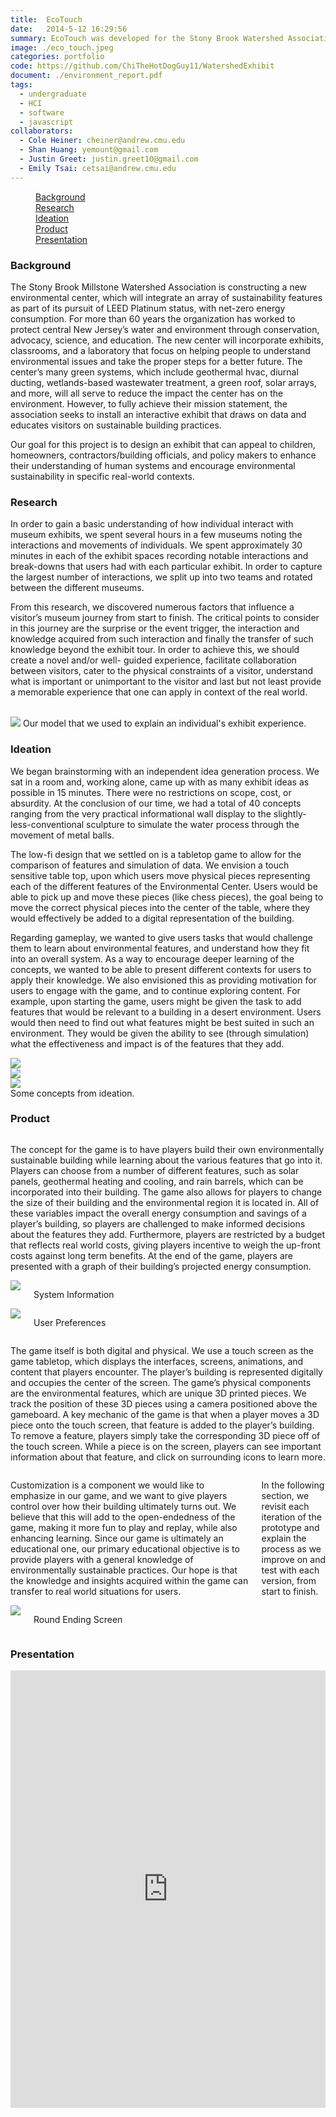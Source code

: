 ```yaml
---
title:  EcoTouch
date:   2014-5-12 16:29:56
summary: EcoTouch was developed for the Stony Brook Watershed Association as part of my undergraduate HCI Capstone project. EcoTouch is a game that helps individuals understand the impact of using sustainable systems in their home. It uses a multitouch table with augmented reality markers to create a physical and digital experience, where users complete simulations of attempting to make a more sustainable home. 
image: ./eco_touch.jpeg
categories: portfolio
code: https://github.com/ChiTheHotDogGuy11/WatershedExhibit
document: ./environment_report.pdf
tags:
  - undergraduate
  - HCI
  - software
  - javascript
collaborators:
  - Cole Heiner: cheiner@andrew.cmu.edu
  - Shan Huang: yemount@gmail.com
  - Justin Greet: justin.greet10@gmail.com
  - Emily Tsai: cetsai@andrew.cmu.edu
---
```



<div data-magellan-expedition="fixed">
    <dl class="sub-nav">
        <dd data-magellan-arrival="background"><a href="#background">Background</a></dd>
        <dd data-magellan-arrival="research"><a href="#research">Research</a></dd>
        <dd data-magellan-arrival="ideas"><a href="#ideas">Ideation</a></dd>   
        <dd data-magellan-arrival="product"><a href="#product">Product</a></dd>  
        <dd data-magellan-arrival="presentation"><a href="#presentation">Presentation</a></dd>
    </dl>
</div>
<a name="background"></a>
<h3 data-magellan-destination="background">Background</h3>

The Stony Brook Millstone Watershed Association is constructing a new environmental center, which will integrate an array of sustainability features as part of its pursuit of LEED Platinum status, with net-zero energy consumption. For more than 60 years the organization has worked to protect central New Jersey’s water and environment through conservation, advocacy, science, and education. The new center will incorporate exhibits, classrooms, and a laboratory that focus on helping people to understand environmental issues and take the proper steps for a better future. The center’s many green systems, which include geothermal hvac, diurnal ducting, wetlands-based wastewater treatment, a green roof,
solar arrays, and more, will all serve to reduce the impact the center has on the environment. However, to fully achieve their mission statement, the association seeks to install an interactive exhibit that draws on data and educates visitors on sustainable building practices.

Our goal for this project is to design an exhibit that can appeal to children, homeowners, contractors/building officials, and policy makers to enhance their understanding of human systems and encourage environmental sustainability in specific real-world contexts.

<a name="research"></a>
<h3 data-magellan-destination="research">Research</h3>

In order to gain a basic understanding of how individual interact with museum exhibits, we spent several hours in a few museums noting the interactions and movements of individuals. We spent approximately 30 minutes in each of the exhibit spaces recording notable interactions and break-downs that users had with each particular exhibit. In order to capture the largest number of interactions, we split up into two teams and rotated between the different museums.

From this research, we discovered numerous factors that influence a visitor’s museum journey from start to finish. The critical points to consider in this journey are the surprise or the event trigger, the interaction and knowledge acquired from such interaction and finally the transfer of such knowledge beyond the exhibit tour. In order to achieve this, we should create a novel and/or well- guided experience, facilitate collaboration between visitors, cater to the physical constraints of a visitor, understand what is important or unimportant to the visitor and last but not least provide a memorable experience that one can apply in context of the real world.
<br/>
<br/>

<img class="th" src="./images/ecotouch/museum_model.png">
Our model that we used to explain an individual's exhibit experience.

<a name="ideas"></a>
<h3 data-magellan-destination="ideas">Ideation</h3>

We began brainstorming with an independent idea generation process. We sat in a room and, working alone, came up with as many exhibit ideas as possible in 15 minutes. There were no restrictions on scope, cost, or absurdity. At the conclusion of our time, we had a total of 40 concepts ranging from the very practical informational wall display to the slightly-less-conventional sculpture to simulate the water process through the movement of metal balls. 

The low-fi design that we settled on is a tabletop game to allow for the comparison of features and simulation of data. We envision a touch sensitive table top, upon which users move physical pieces representing each of the different features of the Environmental Center. Users would be able to pick up and move these pieces (like chess pieces), the goal being to move the correct physical pieces into the center of the table, where they would effectively be added to a digital representation of the building.

Regarding gameplay, we wanted to give users tasks that would challenge them to learn about environmental features, and understand how they fit into an overall system. As a way to encourage deeper learning of the concepts, we wanted to be able to present different contexts for users to apply their knowledge. We also envisioned this as providing motivation for users to engage with the game, and to continue exploring content. For example, upon starting the game, users might be given the task to add features that would be relevant to a building in a desert environment. Users would then need to find out what features might be best suited in such an environment. They would be given the ability to see (through simulation) what the effectiveness and impact is of the features that they add.

<div class="row">
    <div class="medium-4 columns">
        <img class="th" src="./images/ecotouch/tabletop_idea.png">
    </div>
    <div class="medium-4 columns">
        <img class="th" src="./images/ecotouch/energy_flow_idea.png">
    </div>
    <div class="medium-4 columns">
        <img class="th" src="./images/ecotouch/augmented_reality_idea.png">
    </div>
</div>
Some concepts from ideation.

<a name="product"></a>
<h3 data-magellan-destination="product">Product</h3>


<div class="row">
    <div class="medium-6 columns">
        <p>The concept for the game is to have players build their own environmentally sustainable building while learning about the various features that go into it. Players can choose from a number of different features, such as solar panels, geothermal heating and cooling, and rain barrels, which can be incorporated into their building. The game also allows for players to change the size of their building and the environmental region it is located in. All of these variables impact the overall energy consumption and savings of a player’s building, so players are challenged to make informed decisions about the features they add. Furthermore, players are restricted by a budget that reflects real world costs, giving players incentive to weigh the up-front costs against long term benefits. At the end of the game, players are presented with a graph of their building’s projected energy consumption.</p>
    </div>
    <div class="medium-6 columns">
        <img class="th" src="./images/ecotouch/info_screen.png"/>
        <p>System Information</p>
    </div>
</div>
<div class="row">
    <div class="medium-6 columns">
        <img class="th" src="./images/ecotouch/preference_screen.png"/>
        <p>User Preferences</p>
    </div>
    <div class="medium-6 columns">
        <p>The game itself is both digital and physical. We use a touch screen as the game tabletop, which displays the interfaces, screens, animations, and content that players encounter. The player’s building is represented digitally and occupies the center of the screen. The game’s physical components are the environmental features, which are unique 3D printed pieces. We track the position of these 3D pieces using a camera positioned above the gameboard. A key mechanic of the game is that when a player moves a 3D piece onto the touch screen, that feature is added to the player’s building. To remove a feature, players simply take the corresponding 3D piece off of the touch screen. While a piece is on the screen, players can see important information about that feature, and click on surrounding icons to learn more.</p>
    </div>
</div>
</div>
<div class="row">
    <div class="medium-6 columns">
        <p>Customization is a component we would like to emphasize in our game, and we want to give players control over how their building ultimately turns out. We believe that this will add to the open-endedness of the game, making it more fun to play and replay, while also enhancing learning. Since our game is ultimately an educational one, our primary educational objective is to provide players with a general knowledge of environmentally sustainable practices. Our hope is that the knowledge and insights acquired within the game can transfer to real world situations for users.</p>
        <p>In the following section, we revisit each iteration of the prototype and explain the process as we improve on and test with each version, from start to finish.</p>
    </div>
    <div class="medium-6 columns">
        <img class="th" src="./images/ecotouch/round_screen.png"/>
        <p>Round Ending Screen</p>
    </div>
</div>


<a name="presentation"></a>
<h3 data-magellan-destination="presentation">Presentation</h3>

<iframe src="http://www.slideshare.net/slideshow/embed_code/34585436" width="100%" height="700" frameborder="0" marginwidth="0" marginheight="0" scrolling="no"></iframe>
